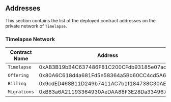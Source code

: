## Addresses

This section contains the list of the deployed contract addresses on the private network of `Timelapse`.


### Timelapse Network

| Contract Name     | Address                                    |
|---                |---                                         |
| `Timelapse`       | 0xAB3B19bB4C637486F81C200CFdb93185e07acbF2 |
| `Offering`        | 0x80A6C618d4a681Fd5e58364a5Bb60CC4cd5A6dFB |
| `Billing`         | 0x9cdED468B11D249b7411AC7b1f184738C30AE209 |
| `Migrations`      | 0xB83a6A21193364930AeDAA88F3E28Da334967F6d |


